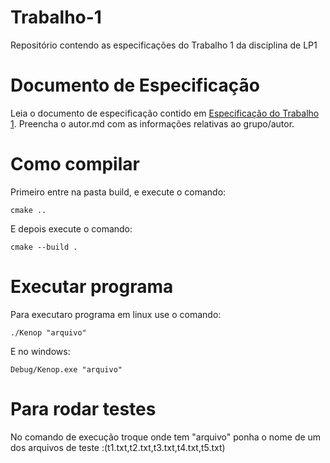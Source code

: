 # Trabalho-1
Repositório contendo as especificações do Trabalho 1 da disciplina de LP1

# Documento de Especificação

Leia o documento de especificação contido em [Especificação do Trabalho 1](https://docs.google.com/document/d/1nwQxiP9YQzU3O-H4YQMqWRtylqO1AOke8y1rQF7cPEc/edit?usp=sharing). Preencha o autor.md com as informações relativas ao grupo/autor.

# Como compilar

Primeiro entre na pasta build, e execute o comando:
```
cmake ..
```
E depois execute o comando:

```
cmake --build .
```

# Executar programa
Para executaro programa em linux use o comando:

```
./Kenop "arquivo"
```
E no windows:
```
Debug/Kenop.exe "arquivo"

```

# Para rodar testes

No comando de execução troque onde tem "arquivo" ponha o nome de um dos arquivos de teste :(t1.txt,t2.txt,t3.txt,t4.txt,t5.txt)